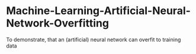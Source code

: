# Machine-Learning-Artificial-Neural-Network-Overfitting
To demonstrate, that an (artificial) neural network can overfit to training data
